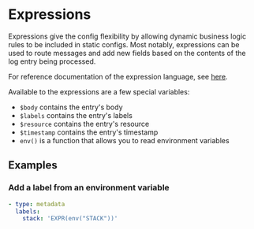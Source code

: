 # Expressions

Expressions give the config flexibility by allowing dynamic business logic rules to be included in static configs.
Most notably, expressions can be used to route messages and add new fields based on the contents of the log entry
being processed.

For reference documentation of the expression language, see [here](https://github.com/antonmedv/expr/blob/master/docs/Language-Definition.md).

Available to the expressions are a few special variables:
- `$body` contains the entry's body
- `$labels` contains the entry's labels
- `$resource` contains the entry's resource
- `$timestamp` contains the entry's timestamp
- `env()` is a function that allows you to read environment variables

## Examples

### Add a label from an environment variable

```yaml
- type: metadata
  labels:
    stack: 'EXPR(env("STACK"))'
```
